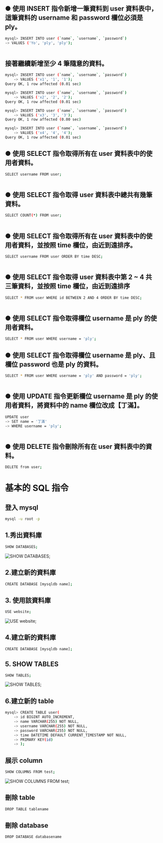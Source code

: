 ## ● 使用 INSERT 指令新增一筆資料到 user 資料表中，這筆資料的 username 和 password 欄位必須是 ply。

```bash
mysql> INSERT INTO user (`name`, `username`, `password`)
-> VALUES ('Yo', 'ply', 'ply');
```

   <img src="img/5.png" alt=""/>

## 接著繼續新增至少 4 筆隨意的資料。

```bash
mysql> INSERT INTO user (`name`, `username`, `password`)
    -> VALUES ('x1', '1', '1');
Query OK, 1 row affected (0.01 sec)

mysql> INSERT INTO user (`name`, `username`, `password`)
    -> VALUES ('x2', '2', '2');
Query OK, 1 row affected (0.01 sec)

mysql> INSERT INTO user (`name`, `username`, `password`)
    -> VALUES ('x3', '3', '3');
Query OK, 1 row affected (0.00 sec)

mysql> INSERT INTO user (`name`, `username`, `password`)
    -> VALUES ('x4', '4', '4');
Query OK, 1 row affected (0.01 sec)
```

## ● 使用 SELECT 指令取得所有在 user 資料表中的使用者資料。

```bash
SELECT username FROM user;
```

   <img src="img/6.png" alt=""/>

## ● 使用 SELECT 指令取得 user 資料表中總共有幾筆資料。

```bash
SELECT COUNT(*) FROM user;
```

   <img src="img/7.png" alt=""/>

## ● 使用 SELECT 指令取得所有在 user 資料表中的使用者資料，並按照 time 欄位，由近到遠排序。

```bash
SELECT username FROM user ORDER BY time DESC;
```

   <img src="img/8.png" alt=""/>

## ● 使用 SELECT 指令取得 user 資料表中第 2 ~ 4 共三筆資料，並按照 time 欄位，由近到遠排序

```bash
SELECT * FROM user WHERE id BETWEEN 2 AND 4 ORDER BY time DESC;
```

   <img src="img/9.png" alt=""/>
   
 ## ● 使用 SELECT 指令取得欄位 username 是 ply 的使用者資料。
 
 ```bash
 SELECT * FROM user WHERE username = 'ply';
 ```

## ● 使用 SELECT 指令取得欄位 username 是 ply、且欄位 password 也是 ply 的資料。

```bash
SELECT * FROM user WHERE username = 'ply' AND password = 'ply';
```

<img src="img/10.png" alt=""/>

## ● 使用 UPDATE 指令更新欄位 username 是 ply 的使用者資料，將資料中的 name 欄位改成【丁滿】。

```bash
UPDATE user
-> SET name = '丁滿'
-> WHERE username = 'ply';
```

<img src="img/11.png" alt=""/>

## ● 使用 DELETE 指令刪除所有在 user 資料表中的資料。

```bash
DELETE from user;
```

# 基本的 SQL 指令

## 登入 mysql

```bash
mysql -u root -p
```

## 1.秀出資料庫

```bash
SHOW DATABASES;
```

<img src="img/1.png" alt="SHOW DATABASES;"/>

## 2.建立新的資料庫

```bash
CREATE DATABASE [mysqldb name];
```

## 3. 使用該資料庫

```bash
USE website;
```

<img src="img/2.png" alt="USE website;"/>

## 4.建立新的資料庫

```bash
CREATE DATABASE [mysqldb name];
```

## 5. SHOW TABLES

```bash
SHOW TABLES;
```

<img src="img/3.png" alt="SHOW TABLES;"/>

## 6.建立新的 table

```bash
mysql> CREATE TABLE user(
    -> id BIGINT AUTO_INCREMENT,
    -> name VARCHAR(255) NOT NULL,
    -> username VARCHAR(255) NOT NULL,
    -> password VARCHAR(255) NOT NULL,
    -> time DATETIME DEFAULT CURRENT_TIMESTAMP NOT NULL,
    -> PRIMARY KEY(id)
    -> );
```

## 展示 column

```bash
SHOW COLUMNS FROM test;
```

<img src="img/4.png" alt="SHOW COLUMNS FROM test;"/>

## 刪除 table

```bash
DROP TABLE tablename
```

## 刪除 database

```bash
DROP DATABASE databasename
```
